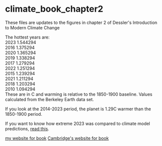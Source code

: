 # climate_book_chapter2

These files are updates to the figures in chapter 2 of Dessler's Introduction to Modern Climate Change

The hottest years are:  
2023    1.544294  
2016    1.375294  
2020    1.365294  
2019    1.338294  
2017    1.279294  
2022    1.251294  
2015    1.239294  
2021    1.211294  
2018    1.203294  
2010    1.094294  
These are in C and warming is relative to the 1850-1900 baseline.  Values calculated from the Berkeley Earth data set.

If you look at the 2014-2023 period, the planet is 1.29C warmer than the 1850-1900 period.

If you want to know how extreme 2023 was compared to climate model predictions, [read this](https://www.theclimatebrink.com/p/how-extreme-was-the-earths-temperature).

[my website for book](https://andrewdessler.com)
[Cambridge's website for book](https://www.cambridge.org/us/universitypress/subjects/earth-and-environmental-science/climatology-and-climate-change/introduction-modern-climate-change-3rd-edition?format=PB&isbn=9781108793872)  
